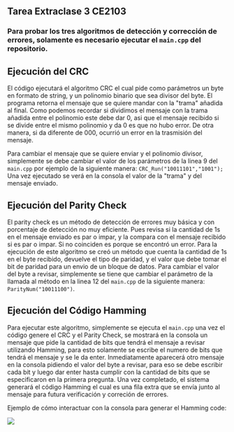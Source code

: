 ## Tarea Extraclase 3 CE2103

### Para probar los tres algoritmos de detección y corrección de errores, solamente es necesario ejecutar el `main.cpp` del repositorio.

## Ejecución del CRC

El código ejecutará el algoritmo CRC el cual pide como parámetros un byte en formato de string, y un polinomio binario que sea divisor del byte. El programa retorna el mensaje que se quiere mandar con la "trama" añadida al final. Como podemos recordar si dividimos el mensaje con la trama añadida entre el polinomio este debe dar 0, asi que el mensaje recibido si se divide entre el mismo polinomio y da 0 es que no hubo error. De otra manera, si da diferente de 000, ocurrió un error en la trasmisión del mensaje.  

Para cambiar el mensaje que se quiere enviar y el polinomio divisor, simplemente se debe cambiar el valor de los parámetros de la linea 9 del `main.cpp` por ejemplo de la siguiente manera: `CRC_Run("10011101","1001");` Una vez ejecutado se verá en la consola el valor de la "trama" y del mensaje enviado.

## Ejecución del Parity Check

El parity check es un método de detección de errores muy básica y con porcentaje de detección no muy eficiente. Pues revisa si la cantidad de 1s en el mensaje enviado es par o impar, y la compara con el mensaje recibido si es par o impar. Si no coinciden es porque se encontró un error. Para la ejecución de este algoritmo se creó un método que cuenta la cantidad de 1s en el byte recibido, devuelve el tipo de paridad, y el valor que debe tomar el bit de paridad para un envio de un bloque de datos. Para cambiar el valor del byte a revisar, simplemente se tiene que cambiar el parámetro de la llamada al método en la linea 12 del `main.cpp` de la siguiente manera: `ParityNum("10011100")`.

## Ejecución del Código Hamming

Para ejecutar este algoritmo, simplemente se ejecuta el `main.cpp` una vez el código genere el CRC y el Parity Check, se mostrará en la consola un mensaje que pide la cantidad de bits que tendrá el mensaje a revisar utilizando Hamming, para esto solamente se escribe el numero de bits que tendrá el mensaje y se le da enter. Inmediatamente aparecerá otro mensaje en la consola pidiendo el valor del byte a revisar, para eso se debe escribir cada bit y luego dar enter hasta cumplir con la cantidad de bits que se especificaron en la primera pregunta. Una vez completado, el sistema generará el código Hamming el cual es una fila extra que se envía junto al mensaje para futura verificación y correción de errores. 

Ejemplo de cómo interactuar con la consola para generar el Hamming code: 


![](https://cdn.discordapp.com/attachments/829035992684953654/853073258373972018/unknown.png)
